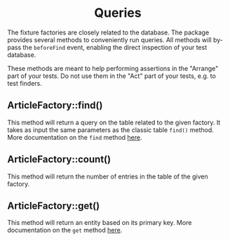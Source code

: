 <h1 align="center">Queries</h1>


The fixture factories are closely related to the database. The package provides several methods to conveniently
run queries. All methods will by-pass the `beforeFind` event, enabling the direct inspection of your
test database.

These methods are meant to help performing assertions in the "Arrange" part of your tests. Do not use them in the "Act" part of your tests, e.g. to test finders.

## ArticleFactory::find()
This method will return a query on the table related to the given factory. It takes as input the same parameters as the classic table `find()` method.
More documentation on the `find` method [here](https://book.cakephp.org/4/en/orm/query-builder.html#namespace-Cake\ORM).

## ArticleFactory::count()
This method will return the number of entries in the table of the given factory.

## ArticleFactory::get()
This method will return an entity based on its primary key.
More documentation on the `get` method [here](https://book.cakephp.org/4/en/orm/retrieving-data-and-resultsets.html#getting-a-single-entity-by-primary-key).
